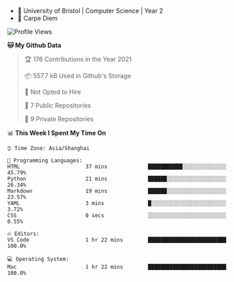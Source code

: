 - :school: University of Bristol | Computer Science | Year 2
- :musical_keyboard: Carpe Diem

<!--START_SECTION:waka-->
![Profile Views](http://img.shields.io/badge/Profile%20Views-99-blue)

**🐱 My Github Data** 

> 🏆 176 Contributions in the Year 2021
 > 
> 📦 557.7 kB Used in Github's Storage 
 > 
> 🚫 Not Opted to Hire
 > 
> 📜 7 Public Repositories 
 > 
> 🔑 9 Private Repositories  
 > 
📊 **This Week I Spent My Time On** 

```text
⌚︎ Time Zone: Asia/Shanghai

💬 Programming Languages: 
HTML                     37 mins             ███████████░░░░░░░░░░░░░░   45.79% 
Python                   21 mins             ██████░░░░░░░░░░░░░░░░░░░   26.34% 
Markdown                 19 mins             ██████░░░░░░░░░░░░░░░░░░░   23.57% 
YAML                     3 mins              █░░░░░░░░░░░░░░░░░░░░░░░░   3.72% 
CSS                      0 secs              ░░░░░░░░░░░░░░░░░░░░░░░░░   0.55%

🔥 Editors: 
VS Code                  1 hr 22 mins        █████████████████████████   100.0%

💻 Operating System: 
Mac                      1 hr 22 mins        █████████████████████████   100.0%

```


<!--END_SECTION:waka-->